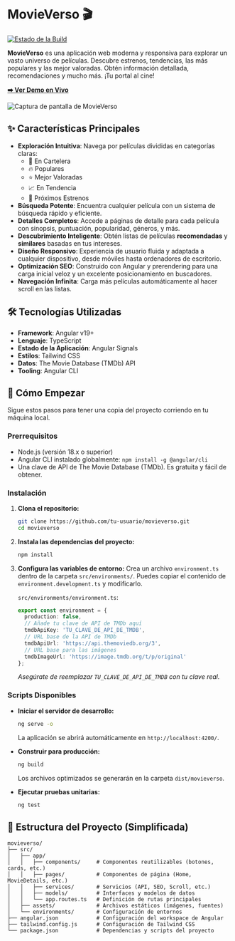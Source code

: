 # MovieVerso 🎬

[![Estado de la Build](https://img.shields.io/badge/build-passing-brightgreen)](https://github.com/tu-usuario/movieverso)

**MovieVerso** es una aplicación web moderna y responsiva para explorar un vasto universo de películas. Descubre estrenos, tendencias, las más populares y las mejor valoradas. Obtén información detallada, recomendaciones y mucho más. ¡Tu portal al cine!

**[➡️ Ver Demo en Vivo](https://movieverso.vercel.app)**

![Captura de pantalla de MovieVerso](https://via.placeholder.com/800x450.png?text=Añade+una+captura+de+pantalla+del+proyecto)

## ✨ Características Principales

-   **Exploración Intuitiva**: Navega por películas divididas en categorías claras:
    -   🍿 En Cartelera
    -   🔥 Populares
    -   ⭐ Mejor Valoradas
    -   📈 En Tendencia
    -   📅 Próximos Estrenos
-   **Búsqueda Potente**: Encuentra cualquier película con un sistema de búsqueda rápido y eficiente.
-   **Detalles Completos**: Accede a páginas de detalle para cada película con sinopsis, puntuación, popularidad, géneros, y más.
-   **Descubrimiento Inteligente**: Obtén listas de películas **recomendadas** y **similares** basadas en tus intereses.
-   **Diseño Responsivo**: Experiencia de usuario fluida y adaptada a cualquier dispositivo, desde móviles hasta ordenadores de escritorio.
-   **Optimización SEO**: Construido con Angular y prerendering para una carga inicial veloz y un excelente posicionamiento en buscadores.
-   **Navegación Infinita**: Carga más películas automáticamente al hacer scroll en las listas.

## 🛠️ Tecnologías Utilizadas

-   **Framework**: Angular v19+
-   **Lenguaje**: TypeScript
-   **Estado de la Aplicación**: Angular Signals
-   **Estilos**: Tailwind CSS
-   **Datos**: The Movie Database (TMDb) API
-   **Tooling**: Angular CLI

## 🚀 Cómo Empezar

Sigue estos pasos para tener una copia del proyecto corriendo en tu máquina local.

### Prerrequisitos

-   Node.js (versión 18.x o superior)
-   Angular CLI instalado globalmente: `npm install -g @angular/cli`
-   Una clave de API de The Movie Database (TMDb). Es gratuita y fácil de obtener.

### Instalación

1.  **Clona el repositorio:**
    ```bash
    git clone https://github.com/tu-usuario/movieverso.git
    cd movieverso
    ```

2.  **Instala las dependencias del proyecto:**
    ```bash
    npm install
    ```

3.  **Configura las variables de entorno:**
    Crea un archivo `environment.ts` dentro de la carpeta `src/environments/`. Puedes copiar el contenido de `environment.development.ts` y modificarlo.

    `src/environments/environment.ts`:
    ```typescript
    export const environment = {
      production: false,
      // Añade tu clave de API de TMDb aquí
      tmdbApiKey: 'TU_CLAVE_DE_API_DE_TMDB',
      // URL base de la API de TMDb
      tmdbApiUrl: 'https://api.themoviedb.org/3',
      // URL base para las imágenes
      tmdbImageUrl: 'https://image.tmdb.org/t/p/original'
    };
    ```
    *Asegúrate de reemplazar `TU_CLAVE_DE_API_DE_TMDB` con tu clave real.*

### Scripts Disponibles

-   **Iniciar el servidor de desarrollo:**
    ```bash
    ng serve -o
    ```
    La aplicación se abrirá automáticamente en `http://localhost:4200/`.

-   **Construir para producción:**
    ```bash
    ng build
    ```
    Los archivos optimizados se generarán en la carpeta `dist/movieverso`.

-   **Ejecutar pruebas unitarias:**
    ```bash
    ng test
    ```

## 📂 Estructura del Proyecto (Simplificada)

```
movieverso/
├── src/
│   ├── app/
│   │   ├── components/     # Componentes reutilizables (botones, cards, etc.)
│   │   ├── pages/          # Componentes de página (Home, MovieDetails, etc.)
│   │   ├── services/       # Servicios (API, SEO, Scroll, etc.)
│   │   ├── models/         # Interfaces y modelos de datos
│   │   └── app.routes.ts   # Definición de rutas principales
│   ├── assets/             # Archivos estáticos (imágenes, fuentes)
│   └── environments/       # Configuración de entornos
├── angular.json            # Configuración del workspace de Angular
├── tailwind.config.js      # Configuración de Tailwind CSS
└── package.json            # Dependencias y scripts del proyecto
```

